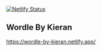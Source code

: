 [![Netlify Status](https://api.netlify.com/api/v1/badges/11b59f0b-23e3-4c02-98fe-a1752c5136c3/deploy-status)](https://app.netlify.com/sites/wordle-by-kieran/deploys)
## Wordle By Kieran
https://wordle-by-kieran.netlify.app/
